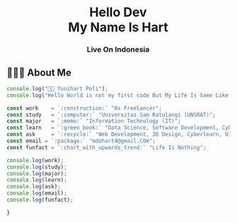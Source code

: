 <div align="center">
  <h1>Hello Dev<br/>My Name Is Hart</h1>
  <h3>Live On Indonesia</h3>
</div>

<!--
- 🔭 I’m currently working on ...
- 🎓 I’m currently studying at ...
- 📖 I'm majoring in ...
- 🌱 I’m currently learning ...
- 👯 I’m looking to collaborate on ...
- 🤔 I’m looking for help with ...
- 💬 Ask me about ...
- 📫 How to reach me: ...
- 😄 Pronouns: ...
- ⚡ Fun fact: ...
-->

<h2>👨🏻‍💻 About Me</h2>

```js
console.log("👋🏻 Yunihart Poli");
console.log("Hello World is not my first code But My Life Is Same Like Hello World");

const work    = `:construction:` "As Freelancer";
const study   = `:computer:` "Universitas Sam Ratulangi (UNSRAT)";
const major   = `:memo:` "Information Technology (IT)";
const learn   = `:green_book:` "Data Science, Software Development, Cyberops, Cloud Computing, Web Development, Machine Learning";
const ask     = `:recycle:` "Web Development, 3D Design, Cyberlearn, UI/UX";
const email = `:package:` "mdohart4@gmail.COm";
const funfact = `:chart_with_upwards_trend:` "Life Is Nothing";

console.log(work);
console.log(study);
console.log(major);
console.log(learn);
console.log(ask);
console.log(email);
console.log(funfact);

}
```
